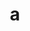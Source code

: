 ---
layout: cake
title:  a
type: cake
comic: cake_32.png
name: My Fair Fella
hovertext: heh heh
next: 33
prev: 31
---